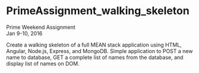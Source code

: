 # PrimeAssignment_walking_skeleton

Prime Weekend Assignment  
Jan 9-10, 2016

Create a walking skeleton of a full MEAN stack application using HTML, Angular, Node.js, Express, and MongoDB.  Simple application to POST a new name to database, GET a complete list of names from the database, and display list of names on DOM.
